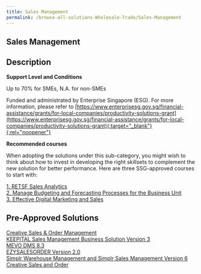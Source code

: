 ```yaml
---
title: Sales Management
permalink: /browse-all-solutions-Wholesale-Trade/Sales-Management
---
```


## Sales Management
## Description

**Support Level and Conditions**

Up to 70% for SMEs, N.A. for non-SMEs

Funded and administrated by Enterprise Singapore (ESG). For more information, please refer to
[https://www.enterprisesg.gov.sg/financial-assistance/grants/for-local-companies/productivity-solutions-grant](https://www.enterprisesg.gov.sg/financial-assistance/grants/for-local-companies/productivity-solutions-grant){:target="_blank"}{:rel="noopener"}

**Recommended courses**

When adopting the solutions under this sub-category, you might wish to think about how to invest in developing the right skillsets to complement the new solution for better performance. Here are three SSG-approved courses to start with:

<a href='https://courses.enterprisejobskills.gov.sg/Course_Internet/CourseDetail/RETSF-Sales-Analytics-2'  target='_blank' rel='noopener'>1. RETSF Sales Analytics</a><br>
<a href='https://courses.enterprisejobskills.gov.sg/Course_Internet/CourseDetail/Manage-Budgeting-Forecasting-Processes-Business-Unit-5'  target='_blank' rel='noopener'>2. Manage Budgeting and Forecasting Processes for the Business Unit</a><br>
<a href='https://courses.enterprisejobskills.gov.sg/Course_Internet/CourseDetail/Effective-Digital-Marketing-Sales-Synchronous-elearning-2'  target='_blank' rel='noopener'>3. Effective Digital Marketing and Sales</a><br>

## Pre-Approved Solutions

<a href='/productivity-solutions-grant/solutionrepo/solution319' target='_blank'>Creative Sales & Order Management</a><br>
<a href='/productivity-solutions-grant/solutionrepo/solution535' target='_blank'>KEEPITAL Sales Management Business Solution Version 3</a><br>
<a href='/productivity-solutions-grant/solutionrepo/solution605' target='_blank'>MEVO DMS 8.3</a><br>
<a href='/productivity-solutions-grant/solutionrepo/solution951' target='_blank'>EZYSALESORDER Version 2.0</a><br>
<a href='/productivity-solutions-grant/solutionrepo/solution1420' target='_blank'>Simplr Warehouse Management and Simplr Sales Management Version 6</a><br>
<a href='/productivity-solutions-grant/solutionrepo/solution2835' target='_blank'>Creative Sales and Order</a><br>
